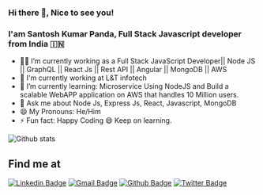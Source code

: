 ### Hi there 👋, Nice to see you!

### I'am Santosh Kumar Panda, Full Stack Javascript developer from India :india:

- 👨‍💻 I’m currently working as a Full Stack JavaScript Developer|| Node JS || GraphQL || React Js || Rest API || Angular || MongoDB || AWS 
- 🏢 I'm currently working at L&T infotech
- 🌱 I’m currently learning: Microservice Using NodeJS and Build a scalable WebAPP application on AWS that handles 10 Million users.
- 💬 Ask me about Node Js, Express Js, React, Javascript, MongoDB
- 😄 My Pronouns: He/Him
- ⚡️ Fun fact: Happy Coding 😄 Keep on learning.

![Github stats](https://github-readme-stats.vercel.app/api?username=PandaProgrammingHub&hide=issues&show_icons=true&count_private=true&theme=prussian)

## Find me at
[![Linkedin Badge](https://img.shields.io/badge/-Santosh%20Panda-blue?style=flat-square&logo=Linkedin&logoColor=white)](https://www.linkedin.com/in/santoshpanda299/)
[![Gmail Badge](https://img.shields.io/badge/-santoshpanda299@gmail.com-c14438?style=flat-square&logo=Gmail&logoColor=white)](mailto:santoshpanda299@gmail.com)
[![Github Badge](https://img.shields.io/badge/-PandaProgrammingHub-black?style=flat-square&logo=github&logoColor=white)](https://github.com/PandaProgrammingHub)
[![Twitter Badge](https://img.shields.io/badge/-@santoshpandasan-007ACC?style=flat-square&logo=twitter&logoColor=white)](https://twitter.com/santoshpandasan)

